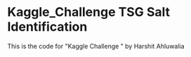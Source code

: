 # Kaggle_Challenge TSG Salt Identification
This is the code for "Kaggle Challenge " by Harshit Ahluwalia

